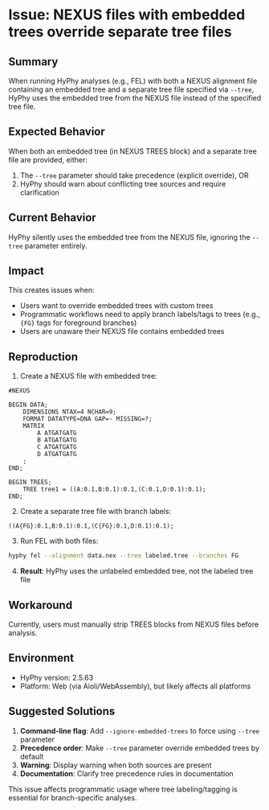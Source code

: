 # Issue: NEXUS files with embedded trees override separate tree files

## Summary
When running HyPhy analyses (e.g., FEL) with both a NEXUS alignment file containing an embedded tree and a separate tree file specified via `--tree`, HyPhy uses the embedded tree from the NEXUS file instead of the specified tree file.

## Expected Behavior
When both an embedded tree (in NEXUS TREES block) and a separate tree file are provided, either:
1. The `--tree` parameter should take precedence (explicit override), OR
2. HyPhy should warn about conflicting tree sources and require clarification

## Current Behavior
HyPhy silently uses the embedded tree from the NEXUS file, ignoring the `--tree` parameter entirely.

## Impact
This creates issues when:
- Users want to override embedded trees with custom trees
- Programmatic workflows need to apply branch labels/tags to trees (e.g., `{FG}` tags for foreground branches)
- Users are unaware their NEXUS file contains embedded trees

## Reproduction
1. Create a NEXUS file with embedded tree:
```nexus
#NEXUS

BEGIN DATA;
    DIMENSIONS NTAX=4 NCHAR=9;
    FORMAT DATATYPE=DNA GAP=- MISSING=?;
    MATRIX
        A ATGATGATG
        B ATGATGATG
        C ATGATGATG
        D ATGATGATG
    ;
END;

BEGIN TREES;
    TREE tree1 = ((A:0.1,B:0.1):0.1,(C:0.1,D:0.1):0.1);
END;
```

2. Create a separate tree file with branch labels:
```
((A{FG}:0.1,B:0.1):0.1,(C{FG}:0.1,D:0.1):0.1);
```

3. Run FEL with both files:
```bash
hyphy fel --alignment data.nex --tree labeled.tree --branches FG
```

4. **Result**: HyPhy uses the unlabeled embedded tree, not the labeled tree file

## Workaround
Currently, users must manually strip TREES blocks from NEXUS files before analysis.

## Environment
- HyPhy version: 2.5.63
- Platform: Web (via Aioli/WebAssembly), but likely affects all platforms

## Suggested Solutions
1. **Command-line flag**: Add `--ignore-embedded-trees` to force using `--tree` parameter
2. **Precedence order**: Make `--tree` parameter override embedded trees by default
3. **Warning**: Display warning when both sources are present
4. **Documentation**: Clarify tree precedence rules in documentation

This issue affects programmatic usage where tree labeling/tagging is essential for branch-specific analyses.